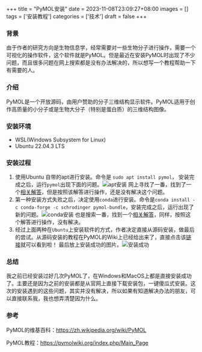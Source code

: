 +++
title = "PyMOL安装"
date = 2023-11-08T23:09:27+08:00
images = []
tags = ['安装教程']
categories = ['技术']
draft = false
+++

### 背景
由于作者的研究方向是生物信息学，经常需要对一些生物分子进行操作，需要一个可视化的操作软件，这个软件就是PyMOL。但是最近在安装PyMOL时出现了不少问题，而且很多问题在网上搜索都是没有办法解决的，所以想写一个教程帮助一下有需要的人。
### 介绍
PyMOL是一个开放源码，由用户赞助的分子三维结构显示软件。PyMOL适用于创作高质量的小分子或是生物大分子（特别是蛋白质）的三维结构图像。
### 安装环境
- WSL(Windows Subsystem for Linux)
- Ubuntu 22.04.3 LTS
### 安装过程
1. 使用Ubuntu 自带的apt进行安装。命令是
   ```sudo apt install pymol```，
   安装完成之后，运行`pymol`出现下面的问题。![apt安装](/images/apt.png)
网上寻找了一番，找到了一个[相关解答](https://github.com/schrodinger/pymol-open-source/issues/178)，但是按照该解答进行操作，还是没有解决这个问题。
1. 第一种安装方式失败之后，决定使用`conda`进行安装。命令是`conda install -c conda-forge -c schrodinger pymol-bundle`，安装完成之后，运行出现了新的问题。![conda安装](/images/conda.png)
也是搜索一番，找到一个[相关解答](https://github.com/schrodinger/pymol-open-source/issues/304)，同样，按照这个解答进行操作，没有解决。
1. 经过上面两种在`Ubuntu`上安装软件的方式，作者决定直接从源码安装，做最后的尝试。从源码安装的教程在PyMOL的Wiki上已经给出来了，直接点击该[链接](https://pymolwiki.org/index.php/Linux_Install)就可以看到啦！
最后放上安装成功的图片。![安装成功](/images/success.png)
### 总结
我之前已经安装过好几次PyMOL了，在Windows和MacOS上都是直接安装成功了。主要还是因为之前的安装都是从官网上直接下载安装包，一键傻瓜式安装。这次的安装遇到的这些问题，其实并没有解决，所以如果有知道解决办法的朋友，可以直接联系我，我也想弄清楚因为什么。

### 参考
PyMOL的维基百科：https://zh.wikipedia.org/wiki/PyMOL

PyMOL教程：https://pymolwiki.org/index.php/Main_Page